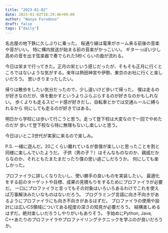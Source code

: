 ```yaml
---
title: "2023-01-02"
date: 2023-01-02T18:29:46+09:00
author: "Naoya Furudono"
draft: false
tags: ["daily"]
---
```


名古屋の地下鉄に久しぶりに乗った。
桜通り線は電車がホーム来る前後の音楽や音がいい。
特に構内放送が始まる前の音楽がかっこいい。
ギターっぽい少し高めの音を出す弦楽器で奏でられた5秒くらいの曲が流れる。

今日は栄まで行ってきた。正月の栄という感じだったが、そもそも正月に行くところではないような気がする。来年は熱田神宮や伊勢、東京のお社に行くと楽しいだろう。
思いきりまったしたい。

帰りは散歩をしたい気分だったので、少し遠いけど歩いて帰った。
僕は走るのが好きなのだが、体を動かすというよりぶらぶらするのが好きなのかもしれない。
歩くよりも走るスピード感が好きだし、自転車とかでは交通ルールに縛られるから
何にしても走るのが好きではある。

明日から学校には歩いて行こうと思う。走って登下校は大変なので一回でやめたのだが
歩いて登下校なら特に無理もないし楽しいと思う。

今日はいとこ3世代が実家に来るので楽しみ。

P.S. 一緒に遊んだ。20こくらい離れているが昔僕が楽しいと思ったことを割と同様に楽しんでいたようだ。
子供（男の子？）はそんなものなのか、親戚だからなのか、それともたまたまだったり僕の思い過ごしだろうか。
何にしても楽しかった。

プロファイラに詳しくなりたいし、使い勝手の良いものを実装したい。
最適化をする前のターゲットや目標、成果の見積もりをするためにプロファイラが必要だ。
一口にプロファイラと言ってもその対象はいろいろあるわけでこれを使えば万事解決みたいなものはないだろう。
プログラミング言語に向き不向きがあるようにプロファイラにも向き不向きがあるはずだ。
プロファイラの使用や設計には広いCS領域についてある程度の深さの知見が必要だろう。
結構楽しめるはずだ。絶対楽しいだろうしやりがいもありそう。
手始めにPython, Java, C++あたりのプロファイラやプロファイリングテクニックを学ぶのが良いだろうか。

